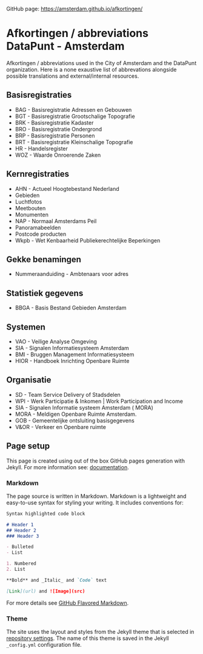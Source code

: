 GitHub page: https://amsterdam.github.io/afkortingen/

# Afkortingen / abbreviations DataPunt - Amsterdam

Afkortingen / abbreviations used in the City of Amsterdam and the DataPunt organization.
Here is a none exaustive list of abbrevations alongside possible translations and external/internal resources.


## Basisregistraties

- BAG - Basisregistratie Adressen en Gebouwen 
- BGT - Basisregistratie Grootschalige Topografie 
- BRK - Basisregistratie Kadaster 
- BRO - Basisregistratie Ondergrond
- BRP - Basisregistratie Personen 
- BRT - Basisregistratie Kleinschalige Topografie
-  HR - Handelsregister
- WOZ - Waarde Onroerende Zaken 

## Kernregistraties

- AHN - Actueel Hoogtebestand Nederland
- Gebieden
- Luchtfotos
- Meetbouten
- Monumenten
- NAP - Normaal Amsterdams Peil
- Panoramabeelden
- Postcode producten
- Wkpb - Wet Kenbaarheid Publiekerechtelijke Beperkingen


## Gekke benamingen
- Nummeraanduiding - Ambtenaars voor adres

## Statistiek gegevens
- BBGA - Basis Bestand Gebieden Amsterdam

## Systemen
- VAO - Veilige Analyse Omgeving
- SIA - Signalen Informatiesysteem Amsterdam
- BMI - Bruggen Management Informatiesysteem
- HIOR - Handboek Inrichting Openbare Ruimte

## Organisatie
- SD - Team Service Delivery of Stadsdelen
- WPI - Werk Participatie & Inkomen \| Work Participation and Income
- SIA - Signalen Informatie systeem Amsterdam ( MORA)
- MORA - Meldigen Openbare Ruimte Amsterdam.
- GOB - Gemeentelijke ontsluiting basisgegevens
- V&OR - Verkeer en Openbare ruimte


## Page setup

This page is created using out of the box GitHub pages generation with Jekyll. For more information see: [documentation](https://help.github.com/categories/github-pages-basics/).


### Markdown

The page source is written in Markdown. Markdown is a lightweight and easy-to-use syntax for styling your writing. It includes conventions for:

```markdown
Syntax highlighted code block

# Header 1
## Header 2
### Header 3

- Bulleted
- List

1. Numbered
2. List

**Bold** and _Italic_ and `Code` text

[Link](url) and ![Image](src)
```

For more details see [GitHub Flavored Markdown](https://guides.github.com/features/mastering-markdown/).


### Theme

The site uses the layout and styles from the Jekyll theme that is selected in [repository settings](https://github.com/RRMoelker/amsterdam-abbreviations/settings). The name of this theme is saved in the Jekyll `_config.yml` configuration file.
